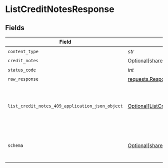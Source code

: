 # ListCreditNotesResponse


## Fields

| Field                                                                                                       | Type                                                                                                        | Required                                                                                                    | Description                                                                                                 |
| ----------------------------------------------------------------------------------------------------------- | ----------------------------------------------------------------------------------------------------------- | ----------------------------------------------------------------------------------------------------------- | ----------------------------------------------------------------------------------------------------------- |
| `content_type`                                                                                              | *str*                                                                                                       | :heavy_check_mark:                                                                                          | N/A                                                                                                         |
| `credit_notes`                                                                                              | [Optional[shared.CreditNotes]](../../models/shared/creditnotes.md)                                          | :heavy_minus_sign:                                                                                          | Success                                                                                                     |
| `status_code`                                                                                               | *int*                                                                                                       | :heavy_check_mark:                                                                                          | N/A                                                                                                         |
| `raw_response`                                                                                              | [requests.Response](https://requests.readthedocs.io/en/latest/api/#requests.Response)                       | :heavy_minus_sign:                                                                                          | N/A                                                                                                         |
| `list_credit_notes_409_application_json_object`                                                             | [Optional[ListCreditNotes409ApplicationJSON]](../../models/operations/listcreditnotes409applicationjson.md) | :heavy_minus_sign:                                                                                          | The data type's dataset has not been requested or is still syncing.                                         |
| `schema`                                                                                                    | [Optional[shared.Schema]](../../models/shared/schema.md)                                                    | :heavy_minus_sign:                                                                                          | Your `query` parameter was not correctly formed                                                             |